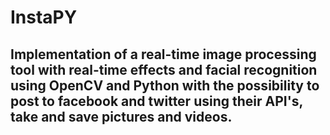 # InstaPY
## Implementation of a real-time image processing tool with real-time effects and facial recognition using OpenCV and Python with the possibility to post to facebook and twitter using their API's, take and save pictures and videos.
